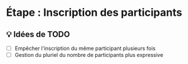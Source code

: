 # Étape : Inscription des participants

## 💡 Idées de TODO

- [ ] Empêcher l'inscription du même participant plusieurs fois
- [ ] Gestion du pluriel du nombre de participants plus expressive

